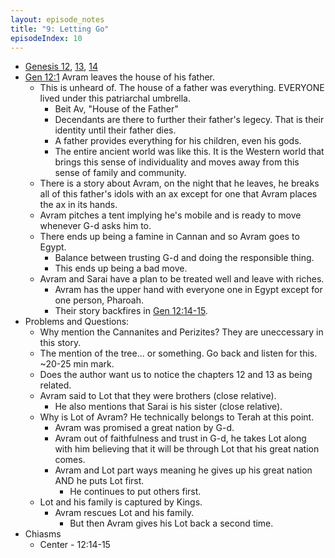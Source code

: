 ```yaml
---
layout: episode_notes
title: "9: Letting Go"
episodeIndex: 10
---
```

- [Genesis 12](https://my.bible.com/bible/111/GEN.12.NIV), [13](https://my.bible.com/bible/111/GEN.13.NIV), [14](https://my.bible.com/bible/111/GEN.14.NIV)
- [Gen 12:1](https://my.bible.com/bible/111/GEN.12.1.NIV) Avram leaves the house of his father.
  - This is unheard of. The house of a father was everything. EVERYONE lived under this patriarchal umbrella.
    - Beit Av, "House of the Father"
    - Decendants are there to further their father's legecy. That is their identity until their father dies.
    - A father provides everything for his children, even his gods.
    - The entire ancient world was like this. It is the Western world that brings this sense of individuality and moves away from this sense of family and community.
  - There is a story about Avram, on the night that he leaves, he breaks all of this father's idols with an ax except for one that Avram places the ax in its hands.
  - Avram pitches a tent implying he's mobile and is ready to move whenever G-d asks him to.
  - There ends up being a famine in Cannan and so Avram goes to Egypt.
    - Balance between trusting G-d and doing the responsible thing.
    - This ends up being a bad move.
  - Avram and Sarai have a plan to be treated well and leave with riches.
    - Avram has the upper hand with everyone one in Egypt except for one person, Pharoah.
    - Their story backfires in [Gen 12:14-15](https://www.bible.com/bible/111/GEN.12.14-15).
- Problems and Questions:
  - Why mention the Cannanites and Perizites? They are uneccessary in this story.
  - The mention of the tree... or something. Go back and listen for this. ~20-25 min mark.
  - Does the author want us to notice the chapters 12 and 13 as being related.
  - Avram said to Lot that they were brothers (close relative).
    - He also mentions that Sarai is his sister (close relative).
  - Why is Lot of Avram? He technically belongs to Terah at this point.
    - Avram was promised a great nation by G-d.
    - Avram out of faithfulness and trust in G-d, he takes Lot along with him believing that it will be through Lot that his great nation comes.
    - Avram and Lot part ways meaning he gives up his great nation AND he puts Lot first.
      - He continues to put others first.
  - Lot and his family is captured by Kings.
    - Avram rescues Lot and his family.
      - But then Avram gives his Lot back a second time.
- Chiasms
  - Center - 12:14-15
